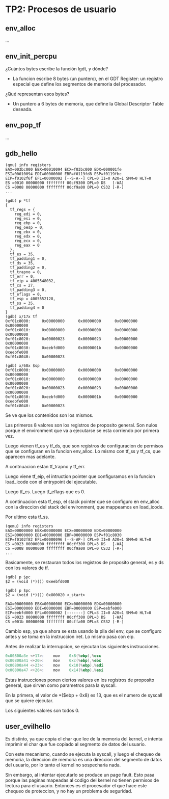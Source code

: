 TP2: Procesos de usuario
========================

env_alloc
---------

...


env_init_percpu
---------------

¿Cuántos bytes escribe la función lgdt, y dónde?

- La funcion escribe 8 bytes (un puntero), en el GDT Register: un registro especial que define los segmentos de memoria del procesador.

¿Qué representan esos bytes?

- Un puntero a 6 bytes de memoria, que define la Global Descriptor Table deseada.


env_pop_tf
----------

...


gdb_hello
---------

```
(qmu) info registers
EAX=003bc000 EBX=00010094 ECX=f03bc000 EDX=000001fe
ESI=00010094 EDI=00000000 EBP=f0119fd8 ESP=f0119fbc
EIP=f0102f6f EFL=00000092 [--S-A--] CPL=0 II=0 A20=1 SMM=0 HLT=0
ES =0010 00000000 ffffffff 00cf9300 DPL=0 DS   [-WA]
CS =0008 00000000 ffffffff 00cf9a00 DPL=0 CS32 [-R-]
...
```

```
(gdb) p *tf
{
  tf_regs = {
    reg_edi = 0,
    reg_esi = 0,
    reg_ebp = 0,
    reg_oesp = 0,
    reg_ebx = 0,
    reg_edx = 0,
    reg_ecx = 0,
    reg_eax = 0
  },
  tf_es = 35,
  tf_padding1 = 0,
  tf_ds = 35,
  tf_padding2 = 0,
  tf_trapno = 0,
  tf_err = 0,
  tf_eip = 4005548032,
  tf_cs = 27,
  tf_padding3 = 0,
  tf_eflags = 0,
  tf_esp = 4005552128,
  tf_ss = 35,
  tf_padding4 = 0
}
(gdb) x/17x tf
0xf01c8000:     0x00000000      0x00000000      0x00000000      0x00000000
0xf01c8010:     0x00000000      0x00000000      0x00000000      0x00000000
0xf01c8020:     0x00000023      0x00000023      0x00000000      0x00000000
0xf01c8030:     0xeebfd000      0x0000001b      0x00000000      0xeebfe000
0xf01c8040:     0x00000023
```

```
(gdb) x/68x $sp
0xf01c8000:     0x00000000      0x00000000      0x00000000      0x00000000
0xf01c8010:     0x00000000      0x00000000      0x00000000      0x00000000
0xf01c8020:     0x00000023      0x00000023      0x00000000      0x00000000
0xf01c8030:     0xeebfd000      0x0000001b      0x00000000      0xeebfe000
0xf01c8040:     0x00000023
```

Se ve que los contenidos son los mismos.

Las primeros 8 valores son los registros de proposito general. Son nulos porque el environment que va a ejecutarse se esta corriendo por primera vez.

Luego vienen tf_es y tf_ds, que son registros de configuracion de permisos que se configuran en la funcion env_alloc. Lo mismo con tf_ss y tf_cs, que aparecen mas adelante.

A contnuacion estan tf_trapno y tf_err.

Luego viene tf_eip, el intruction pointer que configuramos en la funcion load_icode con el entrypoint del ejecutable.

Luego tf_cs. Luego tf_eflags que es 0.

A continuacion esta tf_esp, el stack pointer que se configuro en env_alloc con la direccion del stack del environment, que mappeamos en load_icode.

Por ultimo esta tf_ss.

```
(qemu) info registers
EAX=00000000 EBX=00000000 ECX=00000000 EDX=00000000
ESI=00000000 EDI=00000000 EBP=00000000 ESP=f01c8030
EIP=f0102f82 EFL=00000096 [--S-AP-] CPL=0 II=0 A20=1 SMM=0 HLT=0
ES =0023 00000000 ffffffff 00cff300 DPL=3 DS   [-WA]
CS =0008 00000000 ffffffff 00cf9a00 DPL=0 CS32 [-R-]
...
```

Basicamente, se restauran todos los registros de proposito general, es y ds con los valores de tf.

```
(gdb) p $pc
$2 = (void (*)()) 0xeebfd000
```

```
(gdb) p $pc
$2 = (void (*)()) 0x800020 <_start>
```

```
EAX=00000000 EBX=00000000 ECX=00000000 EDX=00000000
ESI=00000000 EDI=00000000 EBP=00000000 ESP=eebfe000
EIP=eebfd000 EFL=00000002 [-------] CPL=3 II=0 A20=1 SMM=0 HLT=0
ES =0023 00000000 ffffffff 00cff300 DPL=3 DS   [-WA]
CS =001b 00000000 ffffffff 00cffa00 DPL=3 CS32 [-R-]
```

Cambio esp, ya que ahora se esta usando la pila del env, que se configuro antes y se toma en la instruccion iret. Lo mismo pasa con eip.

Antes de realizar la interrupcion, se ejecutan las siguientes instrucciones.

```s
0x00800a3e <+17>:    mov    0x8(%ebp),%ecx
0x00800a41 <+20>:    mov    0xc(%ebp),%ebx
0x00800a44 <+23>:    mov    0x10(%ebp),%edi
0x00800a47 <+26>:    mov    0x14(%ebp),%esi
```

Estas instrucciones ponen ciertos valores en los registros de proposito general, que sirven como parametros para la syscall.

En la primera, el valor de *($ebp + 0x8) es 13, que es el numero de syscall que se quiere ejecutar.

Los siguientes valores son todos 0.

user_evilhello
--------------

Es distinto, ya que copia el char que lee de la memoria del kernel, e intenta imprimir el char que fue copiado al segmento de datos del usuario.

Con este mecanismo, cuando se ejecuta la syscall, y luego el chequeo de memoria, la direccion de memoria es una direccion del segmento de datos del usuario, por lo tanto el kernel no sospecharia nada.

Sin embargo, al intentar ejecutarlo se produce un page fault. Esto pasa porque las paginas mapeadas al codigo del kernel no tienen permisos de lectura para el usuario. Entonces es el procesador el que hace este chequeo de proteccion, y no hay un problema de seguridad.
